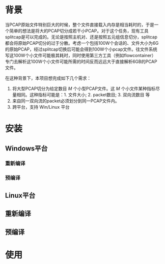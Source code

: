 # 背景
当PCAP原始文件特别巨大的时候，整个文件直接载入内存是相当耗时的，于是一个简单的想法是将大的PCAP切分成若干小PCAP。对于这个任务，现有工具splitcap是可以完成的。无论是按照主机对、还是按照五元组信息切分，splitcap都会将原始PCAP切分的过于分散。考虑一个包括100W个会话的、文件大小为6G的原始PCAP，经过splitcap切换后可能会得到100W个小pcap文件。往文件系统写这100W个小文件可能极其耗时，同时使用第三方工具（例如flowcontainer）专门去解析这100W个小文件可能所需的时间反而远远大于直接解析6GB的PCAP文件。

在这种背景下，本项目想完成如下几个需求：

1. 将大型PCAP切分为给定数目 $M$ 个小型PCAP文件。这 $M$ 个小文件某种指标尽量相同。这种指标可能是：1. 文件大小; 2. packet数目; 3. 双向流数目 等
2. 来自同一双向流的packet必须划分到同一PCAP文件内。
3. 跨平台，支持 Win/Linux 平台

# 安装
## Windows平台
### 重新编译
### 预编译
## Linux平台
## 重新编译
## 预编译

# 使用
